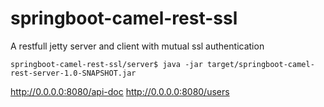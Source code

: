 # springboot-camel-rest-ssl
A restfull jetty server and client with mutual ssl authentication


`springboot-camel-rest-ssl/server$ java -jar target/springboot-camel-rest-server-1.0-SNAPSHOT.jar`


http://0.0.0.0:8080/api-doc
http://0.0.0.0:8080/users



